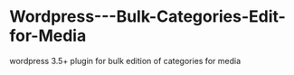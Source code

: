 Wordpress---Bulk-Categories-Edit-for-Media
==========================================

wordpress 3.5+ plugin for bulk edition of categories for media